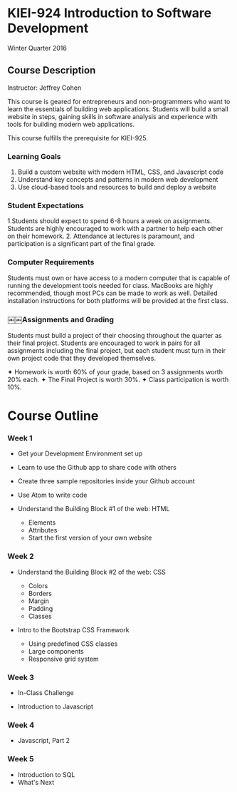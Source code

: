 # KIEI-924 Introduction to Software Development
Winter Quarter 2016

## Course Description
Instructor: Jeffrey Cohen

This course is geared for entrepreneurs and non-programmers who want to learn the essentials of building web applications. Students will build a small website in steps, gaining skills in software analysis and experience with tools for building modern web applications.

This course fulfills the prerequisite for KIEI-925. 

### Learning Goals
1. Build a custom website with modern HTML, CSS, and Javascript code
2. Understand key concepts and patterns in modern web development
3. Use cloud-based tools and resources to build and deploy a website

### Student Expectations
1.Students should expect to spend 6-8 hours a week on assignments. Students are highly encouraged to work with a partner to help each other on their homework.
2. Attendance at lectures is paramount, and participation is a significant part of the final grade.

### Computer Requirements
Students must own or have access to a modern computer that is capable of running the development tools needed for class. MacBooks are highly recommended, though most PCs can be made to work as well. Detailed installation instructions for both platforms will be provided at the first class.

### ￼￼Assignments and Grading
Students must build a project of their choosing throughout the quarter as their final project. Students are encouraged to work in pairs for all assignments including the final project, but each student must turn in their own project code that they developed themselves.

✦ Homework is worth 60% of your grade, based on 3 assignments worth 20% each.
✦ The Final Project is worth 30%. 
✦ Class participation is worth 10%.

# Course Outline

### Week 1

* Get your Development Environment set up
 * Learn to use the Github app to share code with others
 * Create three sample repositories inside your Github account
 * Use Atom to write code

* Understand the Building Block #1 of the web: HTML
  * Elements
  * Attributes
  * Start the first version of your own website
  

### Week 2

* Understand the Building Block #2 of the web: CSS
  * Colors
  * Borders
  * Margin
  * Padding
  * Classes
  
* Intro to the Bootstrap CSS Framework
  * Using predefined CSS classes
  * Large components
  * Responsive grid system

### Week 3

* In-Class Challenge

* Introduction to Javascript
  
### Week 4

* Javascript, Part 2

### Week 5

* Introduction to SQL
* What's Next
